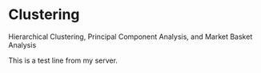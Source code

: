 # Clustering
Hierarchical Clustering, Principal Component Analysis, and Market Basket Analysis

This is a test line from my server.
